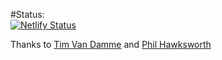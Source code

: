 #Status: 
<br>
[![Netlify Status](https://api.netlify.com/api/v1/badges/5ea0c634-987d-416c-a63b-ae95a0dbb3e7/deploy-status)](https://app.netlify.com/sites/matthewholland/deploys)


Thanks to [Tim Van Damme](https://css-tricks.com/adaptive-photo-layout-with-flexbox/) and [
Phil Hawksworth](https://css-tricks.com/adaptive-photo-layout-with-flexbox/)